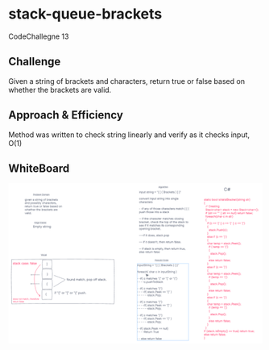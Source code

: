 # stack-queue-brackets
CodeChallegne 13  

## Challenge
Given a string of brackets and characters, return true or false based on whether the brackets are valid.

## Approach & Efficiency
Method was written to check string linearly and verify as it checks input, O(1)

## WhiteBoard
![stack-queue-brackets](./stack-queue-brackets.png)